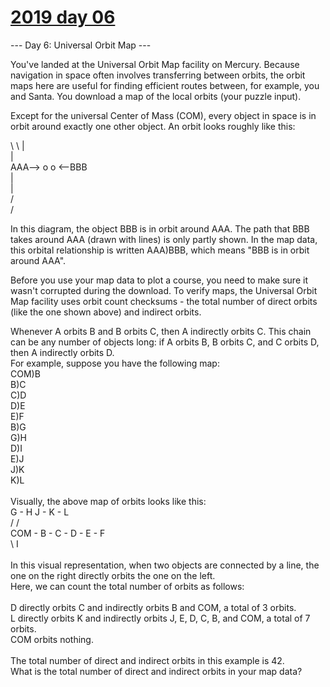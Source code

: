 # [2019 day 06](https://adventofcode.com/2019/day/6)

--- Day 6: Universal Orbit Map ---

You've landed at the Universal Orbit Map facility on Mercury.  Because navigation in space often involves transferring between orbits, the orbit maps here are useful for finding efficient routes between, for example, you and Santa. You download a map of the local orbits (your puzzle input).

Except for the universal Center of Mass (COM), every object in space is in orbit around exactly one other object.  An orbit looks roughly like this:

\\
                   \\
                    |\
                    |\
AAA--> o            o <--BBB\
                    |\
                    |\
                   /\
                  /

In this diagram, the object BBB is in orbit around AAA. The path that BBB takes around AAA (drawn with lines) is only partly shown. In the map data, this orbital relationship is written AAA)BBB, which means "BBB is in orbit around AAA".

Before you use your map data to plot a course, you need to make sure it wasn't corrupted during the download.  To verify maps, the Universal Orbit Map facility uses orbit count checksums - the total number of direct orbits (like the one shown above) and indirect orbits.

Whenever A orbits B and B orbits C, then A indirectly orbits C.  This chain can be any number of objects long: if A orbits B, B orbits C, and C orbits D, then A indirectly orbits D.\
For example, suppose you have the following map:\
COM)B\
B)C\
C)D\
D)E\
E)F\
B)G\
G)H\
D)I\
E)J\
J)K\
K)L\
\
Visually, the above map of orbits looks like this:\
        G - H       J - K - L\
       /           /\
COM - B - C - D - E - F\
               \\
                I\
\
In this visual representation, when two objects are connected by a line, the one on the right directly orbits the one on the left.\
Here, we can count the total number of orbits as follows:\
\
D directly orbits C and indirectly orbits B and COM, a total of 3 orbits.\
L directly orbits K and indirectly orbits J, E, D, C, B, and COM, a total of 7 orbits.\
COM orbits nothing.\
\
The total number of direct and indirect orbits in this example is 42.\
What is the total number of direct and indirect orbits in your map data?